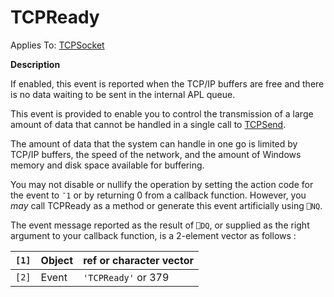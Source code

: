 




<h1 class="heading"><span class="name">TCPReady</span></h1>

Applies To: [TCPSocket](./tcpsocket.md)


**Description**


If enabled, this event is reported when the TCP/IP buffers are free and there is no data waiting to be sent in the internal APL queue.


This event is provided to enable you to control the transmission of a large amount of data that cannot be handled in a single call to [TCPSend](./tcpsend.md).


The amount of data that the system can handle in one go is limited by TCP/IP buffers, the speed of the network, and the amount of Windows memory and disk space available for buffering.


You may not disable or nullify the operation by setting the action code for the event to `¯1` or by returning 0 from a callback function. However, you *may* call TCPReady as a method or generate this event artificially using `⎕NQ`.


The event message reported as the result of `⎕DQ`, or supplied as the right argument to your callback function, is a 2-element vector as follows :


| `[1]` | Object | ref or character vector |
| --- | --- | ---  |
| `[2]` | Event | `'TCPReady'` or 379 |



